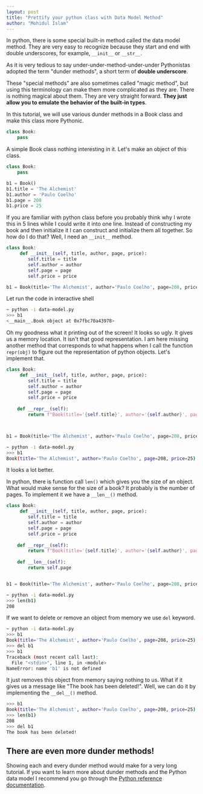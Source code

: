 ```yaml
---
layout: post
title: "Prettify your python class with Data Model Method"
author: "Mohidul Islam"
---
```


In python, there is some special built-in method called the data model method. They are very easy to recognize because they start and end with double underscores, for example, `__init__` or `__str__`.

As it is very tedious to say under-under-method-under-under Pythonistas adopted the term "dunder methods", a short term of **double underscore**.

These "special methods" are also sometimes called "magic method", but using this terminology can make them more complicated as they are. There is nothing magical about them. They are very straight forward. **They just allow you to emulate the behavior of the built-in types**.

In this tutorial, we will use various dunder methods in a Book class and make this class more Pythonic.

```python
class Book:
    pass    
```
A simple Book class nothing interesting in it. Let's make an object of this class.

```python
class Book:
    pass

b1 = Book()
b1.title = 'The Alchemist'
b1.author = 'Paulo Coelho'
b1.page = 208
b1.price = 25
```
If you are familiar with python class before you probably think why I wrote this in 5 lines while I could write it into one line. Instead of constructing my book and then initialize it I can construct and initialize them all together. So how do I do that? Well, I need an `__init__` method.

```python
class Book:
     def __init__(self, title, author, page, price):
        self.title = title
        self.author = author
        self.page = page
        self.price = price

b1 = Book(title='The Alchemist', author='Paulo Coelho', page=208, price=25)
```
Let run the code in interactive shell


```bash
~ python -i data-model.py
>>> b1
<__main__.Book object at 0x7fbc70a43978>
```

Oh my goodness what it printing out of the screen! It looks so ugly. It gives us a memory location. It isn't that good representation. I am here missing another method that corresponds to what happens when I call the function `repr(obj)` to figure out the representation of python objects. 
Let's implement that.

```python
class Book:
     def __init__(self, title, author, page, price):
        self.title = title
        self.author = author
        self.page = page
        self.price = price
   
    def __repr__(self):
        return f"Book(title='{self.title}', author='{self.author}', page={self.page}, price={self.price})"



b1 = Book(title='The Alchemist', author='Paulo Coelho', page=208, price=25)
```
```bash
~ python -i data-model.py
>>> b1
Book(title='The Alchemist', author='Paulo Coelho', page=208, price=25)

```
It looks a lot better.


In python, there is function call `len()` which gives you the size of an object. What would make sense for the size of a book? It probably is the number of pages. To implement it we have a `__len__()` method.


```python
class Book:
     def __init__(self, title, author, page, price):
        self.title = title
        self.author = author
        self.page = page
        self.price = price
   
    def __repr__(self):
        return f"Book(title='{self.title}', author='{self.author}', page={self.page}, price={self.price})"
    
    def __len__(self):
        return self.page


b1 = Book(title='The Alchemist', author='Paulo Coelho', page=208, price=25)
```
```bash
~ python -i data-model.py
>>> len(b1)
208
```

If we want to delete or remove an object from memory we use `del` keyword.
```bash
~ python -i data-model.py
>>> b1
Book(title='The Alchemist', author='Paulo Coelho', page=208, price=25)
>>> del b1
>>> b1
Traceback (most recent call last):
  File "<stdin>", line 1, in <module>
NameError: name 'b1' is not defined

```

 It just removes this object from memory saying nothing to us. What if it gives us a message like "The book has been deleted!". Well, we can do it by implementing the `__del__()` method.
```bash
>>> b1
Book(title='The Alchemist', author='Paulo Coelho', page=208, price=25)
>>> len(b1)
208
>>> del b1
The book has been deleted!
```


## There are even more dunder methods!
Showing each and every dunder method would make for a very long tutorial. If you want to learn more about dunder methods and the Python data model I recommend you go through the [Python reference documentation](https://docs.python.org/3/reference/datamodel.html).
